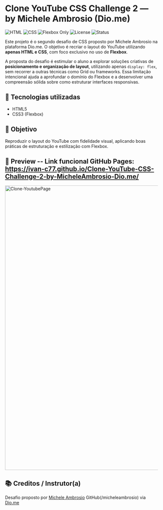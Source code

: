 # Clone YouTube CSS Challenge 2 — by Michele Ambrosio (Dio.me)

![HTML](https://img.shields.io/badge/HTML5-E34F26?style=for-the-badge&logo=html5&logoColor=white)
![CSS](https://img.shields.io/badge/CSS3-1572B6?style=for-the-badge&logo=css3&logoColor=white)
![Flexbox Only](https://img.shields.io/badge/Flexbox-Only-blue?style=for-the-badge)
![License](https://img.shields.io/badge/license-MIT-green?style=for-the-badge)
![Status](https://img.shields.io/badge/status-Concluído-success?style=for-the-badge)

Este projeto é o segundo desafio de CSS proposto por Michele Ambrosio na plataforma Dio.me. O objetivo é recriar o layout do YouTube utilizando **apenas HTML e CSS**, com foco exclusivo no uso de **Flexbox**.

A proposta do desafio é estimular o aluno a explorar soluções criativas de **posicionamento e organização de layout**, utilizando apenas `display: flex`, sem recorrer a outras técnicas como Grid ou frameworks. 
Essa limitação intencional ajuda a aprofundar o domínio do Flexbox e a desenvolver uma compreensão sólida sobre como estruturar interfaces responsivas.

## 🚀 Tecnologias utilizadas
- HTML5
- CSS3 (Flexbox)

## 🎯 Objetivo
Reproduzir o layout do YouTube com fidelidade visual, aplicando boas práticas de estruturação e estilização com Flexbox.

## 📸 Preview -- Link funcional GitHub Pages: https://ivan-c77.github.io/Clone-YouTube-CSS-Challenge-2-by-MicheleAmbrosio-Dio.me/
<img width="1590" height="938" alt="Clone-YoutubePage" src="https://github.com/user-attachments/assets/d6af49ff-eb21-4cf1-8755-179858191936" />

## 📚 Creditos / Instrutor(a)
Desafio proposto por [Michele Ambrosio](https://www.linkedin.com/in/micheleambrosio/) GitHub(/micheleambrosio) via [Dio.me](https://www.dio.me)
